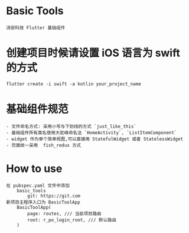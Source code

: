 # Basic Tools
    
    消安科技 Flutter 基础组件

# 创建项目时候请设置 iOS 语言为 swift 的方式
    
    flutter create -i swift -a kotlin your_project_name

# 基础组件规范
    
    - 文件命名方式: 采用小写与下划线的方式 `just_like_this`
    - 基础组件所有类名使用大驼峰命名法 `HomeActivity`, `ListItemComponent`
    - widget 作为单个简单视图,可以直接用 StatefulWidget 或者 StatelessWidget
    - 页面统一采用  fish_redux 方式

# How to use

    在 pubspec.yaml 文件中添加 
        basic_tools
            git: https://git.com
    新项目主程序入口为 BasicToolApp
        BasicToolApp(
            page: routes, /// 当前项目路由
            root: r_po_login_root, /// 默认路由
        )